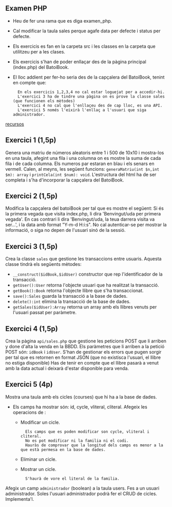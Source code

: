## Examen PHP

* Heu de fer una rama que es diga examen_php.
* Cal modificar la taula sales perque agafe data per defecte i status per defecte.
* Els exercicis es fan en la carpeta src i les classes en la carpeta que utilitzeu per a les clases.
* Els exercicis s'han de poder enllaçar des de la pàgina principal (index.php) del BatoiBook.
* El lloc addient per fer-ho seria des de la capçalera del BatoiBook, tenint en compte que:
  
        En els exercicis 1,2,3,4 no cal estar loguejat per a accedir-hi.
        L'exercici 3 ha de tindre una pàgina on es prove la classe sales (que funcionen els mètodes)
        L'exercici 4 no cal que l'enllaçeu des de cap lloc, es una API.
        L'exercici 5 només l'eixirà l'enllaç a l'usuari que siga administrador.

[recursos](recursos/examen.zip) 

## Exercici 1 (1,5p)

Genera una matriu de números aleatoris entre 1 i 500 de 10x10 i mostra-los en una taula, afegint una fila i una columna on es mostre la suma de cada fila i de cada columna.
Els numeros par estaran en blau i els senars en vermell. Calen, al meyns, les següent funcions: `generaMatriu(int $n,int $m): array` i `printCela(int $num): void`.
L'estructura del html ha de ser completa i s'ha d'incorporar la capçalera del BatoiBook.

## Exercici 2 (1,5p)

Modifica la capçalera del batoiBook per tal que es mostre el següent:
Si és la primera vegada que visita index.php, li dira 'Benvingut/uda per primera vegada'.
En cas contrari li dira 'Benvingut/uda, la teua darrera visita va ser...', i la data amb format "Y-m-d H:i:s".
No cal autenticar-se per mostrar la informació, o siga no depen de l'usuari sinó de la sessió.

## Exercici 3 (1,5p)

Crea la classe `sales` que gestione les transaccions entre usuaris. Aquesta classe tindrà els següents mètodes:

* `__construct($idBook,$idUser)` constructor que rep l'identificador de la transacció.
* `getUser():User` retorna l'objecte usuari que ha realitzat la transacció.
* `getBook():Book` retorna l'objecte llibre que s'ha transaccionat.
* `save():Sales` guarda la transacció a la base de dades.
* `delete():int` elimina la transacció de la base de dades.
* `getSales($idUser):Array` retorna un array amb els llibres venuts per l'usuari passat per paràmetre.

## Exercici 4 (1,5p)

Crea la pàgina `api/sales.php` que gestione les peticions POST que li arriben y done d'alta la venda en la BBDD.
Els paràmetres que li arriben a la petició POST són: `idBook` i `idUser`.
S'han de gestionar els errors que pugen sorgir per tal que es retornen en format JSON (que no existisca l'usuari, el llibre no estiga disponible)
Has de tenir en compte que el llibre pasarà a venut amb la data actual i deixarà d'estar disponible para venda. 

## Exercici 5 (4p)

Mostra una taula amb els cicles (courses) que hi ha a la base de dades.

  * Els camps ha mostrar són: id, cycle, vliteral, cliteral.
Afegeix les operacions de :

    * Modificar un cicle.
  
            Els camps que es poden modificar son cycle, vliteral i cliteral. 
            No es pot modificar ni la familia ni el codi. 
            Hauràs de comprovar que la longitud dels camps es menor a la que està permesa en la base de dades.
    * Eliminar un cicle.
    * Mostrar un cicle.
    
            S'haurà de vore el literal de la familia.

Afegix un camp `administrador` (boolean) a la taula users. Fes a un usuari administrador.
Soles l'usuari administrador podrà fer el CRUD de cicles. Implementa'l.
